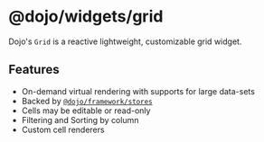 # @dojo/widgets/grid

Dojo's `Grid` is a reactive lightweight, customizable grid widget.

## Features

 * On-demand virtual rendering with supports for large data-sets
 * Backed by [`@dojo/framework/stores`](https://github.com/dojo/framework/tree/master/src/stores)
 * Cells may be editable or read-only
 * Filtering and Sorting by column
 * Custom cell renderers
